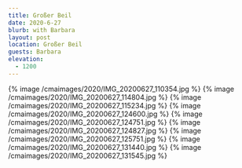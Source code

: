 ```yaml
---
title: Großer Beil
date: 2020-6-27
blurb: with Barbara
layout: post
location: Großer Beil
guests: Barbara
elevation:
  - 1200
---
```

{% image /cmaimages/2020/IMG_20200627_110354.jpg %}
{% image /cmaimages/2020/IMG_20200627_114804.jpg %}
{% image /cmaimages/2020/IMG_20200627_115234.jpg %}
{% image /cmaimages/2020/IMG_20200627_124600.jpg %}
{% image /cmaimages/2020/IMG_20200627_124751.jpg %}
{% image /cmaimages/2020/IMG_20200627_124827.jpg %}
{% image /cmaimages/2020/IMG_20200627_125751.jpg %}
{% image /cmaimages/2020/IMG_20200627_131440.jpg %}
{% image /cmaimages/2020/IMG_20200627_131545.jpg %}
